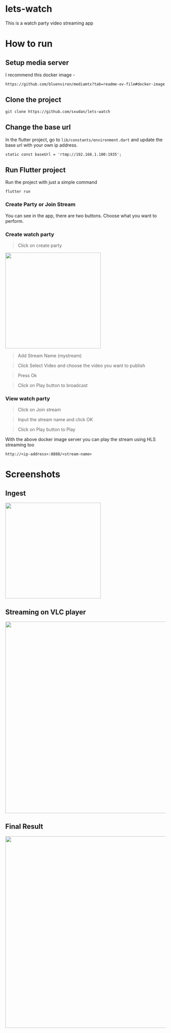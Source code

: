 # lets-watch
This is a watch party video streaming app

# How to run 

## Setup media server

I recommend this docker image - 
```
https://github.com/bluenviron/mediamtx?tab=readme-ov-file#docker-image
```

## Clone the project

```
git clone https://github.com/sxudan/lets-watch
```

## Change the base url

In the flutter project, go to ```lib/constants/environment.dart``` and update the base url with your own ip address.

```
static const baseUrl = 'rtmp://192.168.1.100:1935';
```


## Run Flutter project

Run the project with just a simple command
```
flutter run
```

### Create Party or Join Stream

You can see in the app, there are two buttons. Choose what you want to perform. 

### Create watch party

> Click on create party
<img width=300 src="https://raw.githubusercontent.com/sxudan/lets-watch/main/create_party.jpeg"/>

> Add Stream Name (mystream)

> Click Select Video and choose the video you want to publish

> Press Ok

> Click on Play button to broadcast


### View watch party

> Click on Join stream

> Input the stream name and click OK

> Click on Play button to Play

With the above docker image server you can play the stream using HLS streaming too
```
http://<ip-address>:8888/<stream-name>
```

# Screenshots

## Ingest
<img width=300 src="https://raw.githubusercontent.com/sxudan/lets-watch/main/IMG_1069.PNG"/>

## Streaming on VLC player
<img width=600 src="https://raw.githubusercontent.com/sxudan/lets-watch/main/Image2.png"/>

## Final Result
<img width=600 src="https://raw.githubusercontent.com/sxudan/lets-watch/main/sc.gif"/>
